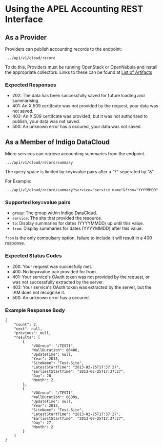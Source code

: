 # Using the APEL Accounting REST Interface

## As a Provider

Providers can publish accounting records to the endpoint:

`.../api/v1/cloud/record`

To do this, Providers must be running OpenStack or OpenNebula and install the appropriate collectors. Links to these can be found at [List of Artifacts](https://indigo-dc.gitbooks.io/indigo-datacloud-releases/content/indigo1/accounting1.html)

### Expected Responses
* 202: The data has been successfully saved for future loading and summarising.
* 401: An X.509 certifcate was not provided by the request, your data was not saved.
* 403: An X.509 certifcate was provided, but it was not authorised to publish, your data was not saved.
* 500: An unknown error has a occured, your data was not saved.

## As a Member of Indigo DataCloud

Micro services can retrieve accounting summaries from the endpoint.

`.../api/v1/cloud/record/summary`

The query space is limited by key=value pairs after a "?" seperated by "&".

For Example:

`.../api/v1/cloud/record/summary?service="service_name"&from="YYYYMMDD"`

### Supported key=value pairs

* `group`: The group within Indigo DataCloud.
* `service`: The site that provided the resource.
* `to`: Display summaries for dates (YYYYMMDD) up until this value.
* `from`: Display summaries for dates (YYYYMMDD) after this value.

`from` is the only compulsary option, failure to include it will result in a 400 response.

### Expected Status Codes
* 200: Your request was succesfully met.
* 400: No key=value pair provided for from.
* 401: Your service's OAuth token was not provided by the request, or was not successfully extracted by the server.
* 403: Your service's OAuth token was extracted by the server, but the IAM does not recognise it.
* 500: An unknown error has a occured.

### Example Response Body
```
{
    "count": 2, 
    "next": null, 
    "previous": null, 
    "results": [
        {
            "VOGroup": "/TEST1", 
            "WallDuration": 86400, 
            "UpdateTime": null, 
            "Year": 2013, 
            "SiteName": "Test-Site", 
            "LatestStartTime": "2013-02-25T17:37:27", 
            "EarliestStartTime": "2013-02-25T17:37:27", 
            "Day": 26, 
            "Month": 2
        }, 
        {
            "VOGroup": "/TEST1", 
            "WallDuration": 86399, 
            "UpdateTime": null, 
            "Year": 2013, 
            "SiteName": "Test-Site", 
            "LatestStartTime": "2013-02-25T17:37:27", 
            "EarliestStartTime": "2013-02-25T17:37:27", 
            "Day": 27, 
            "Month": 2
        }
    ]
}
```
